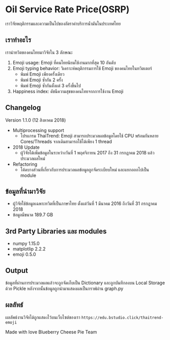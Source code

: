 # Oil Service Rate Price(OSRP)
  เราวิจัยพฤติกรรมและความเป็นไปของอัตราค่าบริการน้ำมันในประเทศไทย
## เราทำอะไร
เรานำทวิตของคนไทยมาวิจัยใน 3 ลักษณะ
  1. Emoji usage: Emoji ที่คนไทยนิยมใช้งานมากที่สุด 10 อันดับ
  2. Emoji typing behavior: วิเคราะห์พฤติกรรมการใช้ Emoji ของคนไทยในทวิตเตอร์
     - พิมพ์ Emoji เพียงครั้งเดียว
     - พิมพ์ Emoji ซ้ำกัน 2 ครั้ง
     - พิมพ์ Emoji ซ้ำกันตั้งแต่ 3 ครั้งขึ้นไป
  3. Happiness index: ดัชนีความสุขของคนไทยจากการใช้งาน Emoji

## Changelog
Version 1.1.0 (12 สิงหาคม 2018)
 - Multiprocessing support
   - โปรแกรม ThaiTrend: Emoji สามารถประมวลผลข้อมูลโดยใช้ CPU พร้อมกันหลาย Cores/Threads จากเดิมสามารถใช้ได้เพียง 1 thread
 - 2018 Update
   - ผู้วิจัยได้เพิ่มข้อมูลในระหว่างวันที่ 1 พฤศจิกายน 2017 ถึง 31 กรกฎาคม 2018 แล้วประมวลผลใหม่
 - Refactoring
   - โค้ดบางส่วนที่เกี่ยวกับการประมวลผลข้อมูลถูกจัดระเบียบใหม่ และแยกออกไปเป็น module

## ข้อมูลที่นำมาวิจัย
 - ผู้วิจัยใช้ข้อมูลเฉพาะทวิตที่เป็นภาษาไทย ตั้งแต่วันที่ 1 มีนาคม 2016 ถึงวันที่ 31 กรกฎาคม 2018
 - ข้อมูลมีขนาด 189.7 GB

## 3rd Party Libraries และ modules
 - numpy 1.15.0
 - matplotlip 2.2.2
 - emoji 0.5.0

## Output
ข้อมูลที่ผ่านการประมวลผลแล้วจะถูกจัดเก็บเป็น Dictionary และถูกบันทึกลงบน Local Storage ด้วย Pickle หลังจากนั้นข้อมูลถูกนำมาแสดงผลเป็นกราฟผ่าน graph.py

## ผลลัพธ์
ผลลัพธ์งานวิจัยได้ถูกแสดงไว้บนเว็บไซต์ของเรา
`https://edu.bstudio.click/thaitrend-emoji`

Made with love
Blueberry Cheese Pie Team
